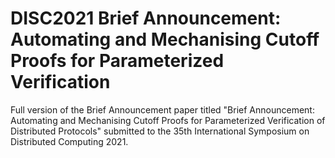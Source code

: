 # DISC2021 Brief Announcement: Automating and Mechanising Cutoff Proofs for Parameterized Verification
Full version of the Brief Announcement paper titled 
"Brief Announcement: Automating and Mechanising Cutoff Proofs for Parameterized Verification of Distributed Protocols" 
submitted to the 35th International Symposium on Distributed Computing 2021. 
